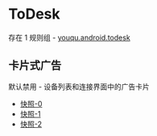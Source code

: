 # ToDesk

存在 1 规则组 - [youqu.android.todesk](/src/apps/youqu.android.todesk.ts)

## 卡片式广告

默认禁用 - 设备列表和连接界面中的广告卡片

- [快照-0](https://i.gkd.li/import/13228546)
- [快照-1](https://i.gkd.li/import/13256552)
- [快照-2](https://i.gkd.li/import/13296380)
